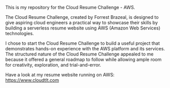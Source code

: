 This is my repository for the Cloud Resume Challenge - AWS.

The Cloud Resume Challenge, created by Forrest Brazeal, is designed to give aspiring cloud engineers a practical way to showcase their skills by building a serverless resume website using AWS (Amazon Web Services) technologies. 

I chose to start the Cloud Resume Challenge to build a useful project that demonstrates hands-on experience with the AWS platform and its services. The structured nature of the Cloud Resume Challenge appealed to me because it offered a general roadmap to follow while allowing ample room for creativity, exploration, and trial-and-error. 

Have a look at my resume website running on AWS: https://www.cloudtlt.com
